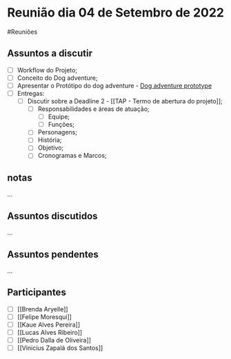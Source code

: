 # Reunião dia 04 de Setembro de 2022 
#Reuniões 

## Assuntos a discutir
- [ ] Workflow do Projeto;
- [ ] Conceito do Dog adventure;
- [ ] Apresentar o Protótipo do dog adventure - [Dog adventure prototype](https://github.com/ViniZap4/dog-adventure-prototype)
- [ ] Entregas:
	- [ ] Discutir sobre a Deadline 2 - [[TAP - Termo de abertura do projeto]];
		- [ ] Responsabilidades e áreas de atuação;
			- [ ] Equipe;
			- [ ] Funções;
		- [ ] Personagens;
		- [ ] História;
		- [ ] Objetivo;
		- [ ] Cronogramas e Marcos;

## notas
...

## Assuntos discutidos
...

## Assuntos pendentes
...

## Participantes
- [ ] [[Brenda Aryelle]]
- [ ] [[Felipe Moresqui]]
- [ ] [[Kaue Alves Pereira]]
- [ ] [[Lucas Alves Ribeiro]]
- [ ] [[Pedro Dalla de Oliveira]]
- [ ] [[Vinicius Zapalá dos Santos]]